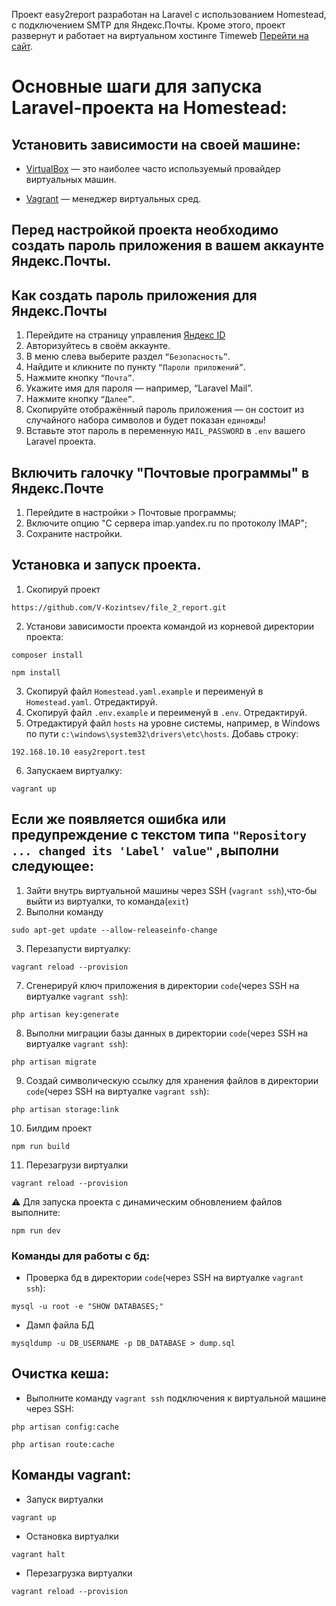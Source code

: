 Проект easy2report разработан на Laravel с использованием Homestead, с подключением SMTP для Яндекс.Почты.
Кроме этого, проект развернут и работает на виртуальном хостинге Timeweb [Перейти на сайт](https://easy2report.ru/).

# Основные шаги для запуска Laravel-проекта на Homestead:

## Установить зависимости на своей машине:

- [VirtualBox](https://www.virtualbox.org/) — это наиболее часто используемый провайдер виртуальных машин.

- [Vagrant](https://developer.hashicorp.com/vagrant) — менеджер виртуальных сред.


## Перед настройкой проекта необходимо создать пароль приложения в вашем аккаунте Яндекс.Почты.

## Как создать пароль приложения для Яндекс.Почты
1. Перейдите на страницу управления [Яндекс ID](https://id.yandex.ru/)
2. Авторизуйтесь в своём аккаунте.
3. В меню слева выберите раздел `“Безопасность”`.
4. Найдите и кликните по пункту `“Пароли приложений”`.
5. Нажмите кнопку `“Почта”`.
6. Укажите имя для пароля — например, “Laravel Mail”.
7. Нажмите кнопку `“Далее”`.
8. Скопируйте отображённый пароль приложения — он состоит из случайного набора символов и будет показан `единожды`!
9. Вставьте этот пароль в переменную `MAIL_PASSWORD` в `.env` вашего Laravel проекта.

## Включить галочку "Почтовые программы" в Яндекс.Почте

1. Перейдите в настройки > Почтовые программы;
2. Включите опцию "С сервера imap.yandex.ru по протоколу IMAP";
3. Сохраните настройки.

## Установка и запуск проекта.

1. Скопируй проект 
```
https://github.com/V-Kozintsev/file_2_report.git
```
2. Установи зависимости проекта командой из корневой директории проекта:
```
composer install
```
```
npm install
```
3. Скопируй файл `Homestead.yaml.example` и переименуй в `Homestead.yaml`. Отредактируй.
4. Скопируй файл `.env.example` и переименуй в `.env`. Отредактируй.
5. Отредактируй файл `hosts` на уровне системы, например, в Windows по пути `c:\windows\system32\drivers\etc\hosts`. Добавь строку:
```
192.168.10.10 easy2report.test
```
6. Запускаем виртуалку:
```
vagrant up
```
## Если же появляется ошибка или предупреждение с текстом типа `"Repository ... changed its 'Label' value"` ,выполни следующее:

1. Зайти внутрь виртуальной машины через SSH (`vagrant ssh`),что-бы выйти из виртуалки, то команда(`exit`)
2. Выполни команду
```
sudo apt-get update --allow-releaseinfo-change
```
3. Перезапусти виртуалку:
```
vagrant reload --provision
```
7. Сгенерируй ключ приложения в директории `code`(через SSH на виртуалке `vagrant ssh`):
```
php artisan key:generate
```
8. Выполни миграции базы данных в директории `code`(через SSH на виртуалке `vagrant ssh`):
```
php artisan migrate
```
9. Создай символическую ссылку для хранения файлов в директории `code`(через SSH на виртуалке `vagrant ssh`):
```
php artisan storage:link
```
10. Билдим проект
```
npm run build
```
11. Перезагрузи виртуалки
```
vagrant reload --provision
```
⚠️ Для запуска проекта с динамическим обновлением файлов выполните:
```
npm run dev
```

### Команды для работы с бд:

- Проверка бд в директории `code`(через SSH на виртуалке `vagrant ssh`):
```
mysql -u root -e "SHOW DATABASES;"
```
- Дамп файла БД
```
mysqldump -u DB_USERNAME -p DB_DATABASE > dump.sql
```

## Очистка кеша:

- Выполните команду `vagrant ssh` подключения к виртуальной машине через SSH:

```
php artisan config:cache 
```
```
php artisan route:cache
```

## Команды vagrant:

- Запуск виртуалки
```
vagrant up
```
- Остановка виртуалки 
```
vagrant halt
```
- Перезагрузка виртуалки
```
vagrant reload --provision
```


